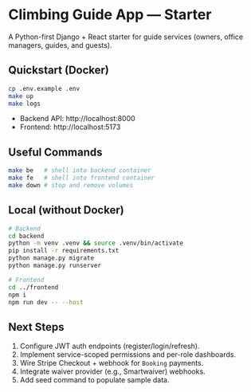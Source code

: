 # Climbing Guide App — Starter

A Python-first Django + React starter for guide services (owners, office managers, guides, and guests).

## Quickstart (Docker)
```bash
cp .env.example .env
make up
make logs
```
- Backend API: http://localhost:8000
- Frontend: http://localhost:5173

## Useful Commands
```bash
make be   # shell into backend container
make fe   # shell into frontend container
make down # stop and remove volumes
```

## Local (without Docker)
```bash
# Backend
cd backend
python -m venv .venv && source .venv/bin/activate
pip install -r requirements.txt
python manage.py migrate
python manage.py runserver

# Frontend
cd ../frontend
npm i
npm run dev -- --host
```

## Next Steps
1. Configure JWT auth endpoints (register/login/refresh).
2. Implement service-scoped permissions and per-role dashboards.
3. Wire Stripe Checkout + webhook for `Booking` payments.
4. Integrate waiver provider (e.g., Smartwaiver) webhooks.
5. Add seed command to populate sample data.
